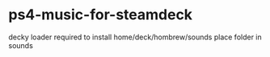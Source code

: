 # ps4-music-for-steamdeck
decky loader required to install
home/deck/hombrew/sounds place folder in sounds

